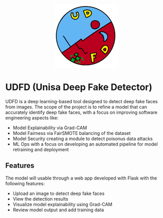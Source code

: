 <p align="center">
  <img src="./logo.png" alt="Logo" width="200"/>
</p>

# UDFD (Unisa Deep Fake Detector)
UDFD is a deep learning-based tool designed to detect deep fake faces from images. 
The scope of the project is to refine a model that can accurately identify deep fake faces, 
with a focus on improving software engineering aspects like:
 - Model Explainability via Grad-CAM
 - Model Fairness via FairSMOTE balancing of the dataset
 - Model Security creating a module to detect poisonus data attacks
 - ML Ops with a focus on developing an automated pipeline for model retraining and deployment

## Features
The model will usable through a web app developed with Flask with the following features:
- Upload an image to detect deep fake faces
- View the detection results
- Visualize model explainability using Grad-CAM
- Review model output and add training data